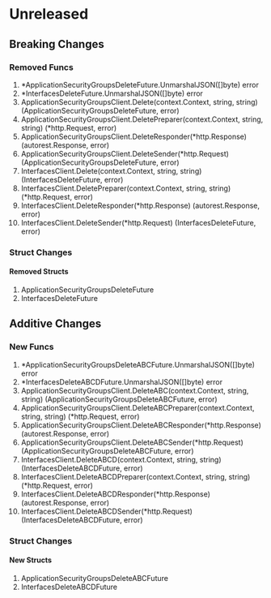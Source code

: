 # Unreleased

## Breaking Changes

### Removed Funcs

1. *ApplicationSecurityGroupsDeleteFuture.UnmarshalJSON([]byte) error
1. *InterfacesDeleteFuture.UnmarshalJSON([]byte) error
1. ApplicationSecurityGroupsClient.Delete(context.Context, string, string) (ApplicationSecurityGroupsDeleteFuture, error)
1. ApplicationSecurityGroupsClient.DeletePreparer(context.Context, string, string) (*http.Request, error)
1. ApplicationSecurityGroupsClient.DeleteResponder(*http.Response) (autorest.Response, error)
1. ApplicationSecurityGroupsClient.DeleteSender(*http.Request) (ApplicationSecurityGroupsDeleteFuture, error)
1. InterfacesClient.Delete(context.Context, string, string) (InterfacesDeleteFuture, error)
1. InterfacesClient.DeletePreparer(context.Context, string, string) (*http.Request, error)
1. InterfacesClient.DeleteResponder(*http.Response) (autorest.Response, error)
1. InterfacesClient.DeleteSender(*http.Request) (InterfacesDeleteFuture, error)

### Struct Changes

#### Removed Structs

1. ApplicationSecurityGroupsDeleteFuture
1. InterfacesDeleteFuture

## Additive Changes

### New Funcs

1. *ApplicationSecurityGroupsDeleteABCFuture.UnmarshalJSON([]byte) error
1. *InterfacesDeleteABCDFuture.UnmarshalJSON([]byte) error
1. ApplicationSecurityGroupsClient.DeleteABC(context.Context, string, string) (ApplicationSecurityGroupsDeleteABCFuture, error)
1. ApplicationSecurityGroupsClient.DeleteABCPreparer(context.Context, string, string) (*http.Request, error)
1. ApplicationSecurityGroupsClient.DeleteABCResponder(*http.Response) (autorest.Response, error)
1. ApplicationSecurityGroupsClient.DeleteABCSender(*http.Request) (ApplicationSecurityGroupsDeleteABCFuture, error)
1. InterfacesClient.DeleteABCD(context.Context, string, string) (InterfacesDeleteABCDFuture, error)
1. InterfacesClient.DeleteABCDPreparer(context.Context, string, string) (*http.Request, error)
1. InterfacesClient.DeleteABCDResponder(*http.Response) (autorest.Response, error)
1. InterfacesClient.DeleteABCDSender(*http.Request) (InterfacesDeleteABCDFuture, error)

### Struct Changes

#### New Structs

1. ApplicationSecurityGroupsDeleteABCFuture
1. InterfacesDeleteABCDFuture
